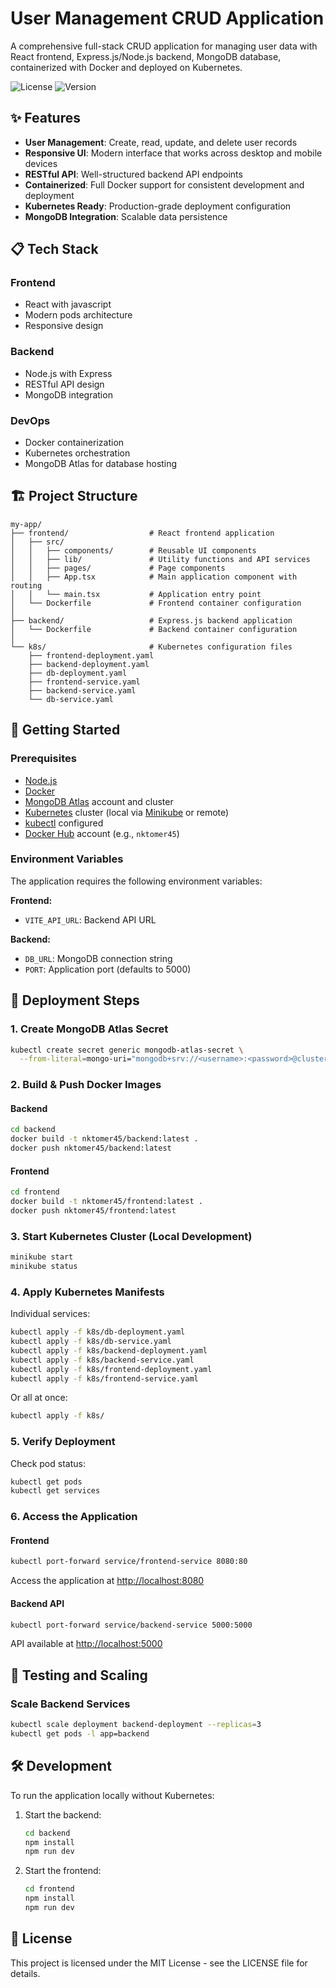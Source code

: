 # User Management CRUD Application

A comprehensive full-stack CRUD application for managing user data with React frontend, Express.js/Node.js backend, MongoDB database, containerized with Docker and deployed on Kubernetes.

![License](https://img.shields.io/badge/license-MIT-blue)
![Version](https://img.shields.io/badge/version-1.0.0-green)

## ✨ Features

- **User Management**: Create, read, update, and delete user records
- **Responsive UI**: Modern interface that works across desktop and mobile devices
- **RESTful API**: Well-structured backend API endpoints 
- **Containerized**: Full Docker support for consistent development and deployment
- **Kubernetes Ready**: Production-grade deployment configuration
- **MongoDB Integration**: Scalable data persistence

## 📋 Tech Stack

### Frontend
- React with javascript
- Modern pods architecture
- Responsive design

### Backend
- Node.js with Express
- RESTful API design
- MongoDB integration

### DevOps
- Docker containerization
- Kubernetes orchestration
- MongoDB Atlas for database hosting

## 🏗️ Project Structure

```
my-app/
├── frontend/                  # React frontend application
│   ├── src/
│   │   ├── components/        # Reusable UI components
│   │   ├── lib/               # Utility functions and API services
│   │   ├── pages/             # Page components
│   │   ├── App.tsx            # Main application component with routing
│   │   └── main.tsx           # Application entry point
│   └── Dockerfile             # Frontend container configuration
│
├── backend/                   # Express.js backend application
│   └── Dockerfile             # Backend container configuration
│
└── k8s/                       # Kubernetes configuration files
    ├── frontend-deployment.yaml
    ├── backend-deployment.yaml
    ├── db-deployment.yaml
    ├── frontend-service.yaml
    ├── backend-service.yaml
    └── db-service.yaml
```

## 🚀 Getting Started

### Prerequisites

- [Node.js](https://nodejs.org/)
- [Docker](https://www.docker.com/get-started)
- [MongoDB Atlas](https://www.mongodb.com/cloud/atlas) account and cluster
- [Kubernetes](https://kubernetes.io/) cluster (local via [Minikube](https://minikube.sigs.k8s.io/) or remote)
- [kubectl](https://kubernetes.io/docs/tasks/tools/) configured
- [Docker Hub](https://hub.docker.com/) account (e.g., `nktomer45`)

### Environment Variables

The application requires the following environment variables:

**Frontend:**
- `VITE_API_URL`: Backend API URL

**Backend:**
- `DB_URL`: MongoDB connection string
- `PORT`: Application port (defaults to 5000)

## 🔐 Deployment Steps

### 1. Create MongoDB Atlas Secret

```bash
kubectl create secret generic mongodb-atlas-secret \
  --from-literal=mongo-uri="mongodb+srv://<username>:<password>@cluster0.mongodb.net/?retryWrites=true&w=majority"
```

### 2. Build & Push Docker Images

#### Backend
```bash
cd backend
docker build -t nktomer45/backend:latest .
docker push nktomer45/backend:latest
```

#### Frontend
```bash
cd frontend
docker build -t nktomer45/frontend:latest .
docker push nktomer45/frontend:latest
```

### 3. Start Kubernetes Cluster (Local Development)

```bash
minikube start
minikube status
```

### 4. Apply Kubernetes Manifests

Individual services:
```bash
kubectl apply -f k8s/db-deployment.yaml
kubectl apply -f k8s/db-service.yaml
kubectl apply -f k8s/backend-deployment.yaml
kubectl apply -f k8s/backend-service.yaml
kubectl apply -f k8s/frontend-deployment.yaml
kubectl apply -f k8s/frontend-service.yaml
```

Or all at once:
```bash
kubectl apply -f k8s/
```

### 5. Verify Deployment

Check pod status:
```bash
kubectl get pods
kubectl get services
```

### 6. Access the Application

#### Frontend
```bash
kubectl port-forward service/frontend-service 8080:80
```
Access the application at [http://localhost:8080](http://localhost:8080)

#### Backend API
```bash
kubectl port-forward service/backend-service 5000:5000
```
API available at [http://localhost:5000](http://localhost:5000)

## 🧪 Testing and Scaling

### Scale Backend Services
```bash
kubectl scale deployment backend-deployment --replicas=3
kubectl get pods -l app=backend
```

## 🛠️ Development

To run the application locally without Kubernetes:

1. Start the backend:
   ```bash
   cd backend
   npm install
   npm run dev
   ```

2. Start the frontend:
   ```bash
   cd frontend
   npm install
   npm run dev
   ```

## 📝 License

This project is licensed under the MIT License - see the LICENSE file for details.
